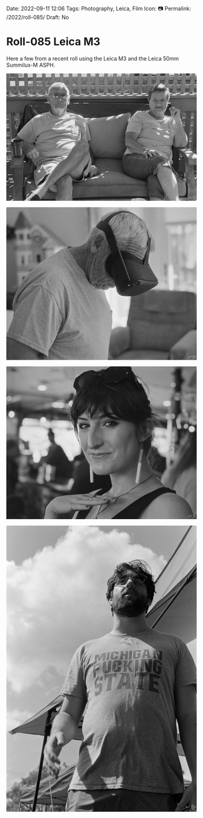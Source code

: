 Date: 2022-09-11 12:06
Tags: Photography, Leica, Film
Icon: 📷
Permalink: /2022/roll-085/
Draft: No

# Roll-085 Leica M3

Here a few from a recent roll using the Leica M3 and the Leica 50mm Summilux-M ASPH.

![Mom and Dad. Leica M3](_Roll-085_11.jpg)

![Dad playing mini-golf on the Quest. Leica M3](_Roll-085_12.jpg)

![Molly. Leica M3](_Roll-085_15.jpg)

![Michigan Fucking State. Leica M3](_Roll-085_18.jpg)
